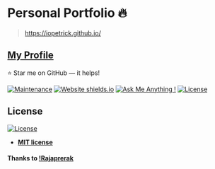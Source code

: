 # Personal Portfolio 🔥
> https://iopetrick.github.io/

## [My Profile](https://github.com/iopetrick)

:star: Star me on GitHub — it helps!

[![Maintenance](https://img.shields.io/badge/maintained-yes-green.svg)](https://github.com/iopetrick/iopetrick.github.io/commits/master)
[![Website shields.io](https://img.shields.io/badge/website-up-yellow)](http://iopetrick.github.io/)
[![Ask Me Anything !](https://img.shields.io/badge/ask%20me-linkedin-1abc9c.svg)](https://www.linkedin.com/in/pratiksprajapati/)
[![License](http://img.shields.io/:license-mit-blue.svg?style=flat-square)](http://badges.mit-license.org)

## License
[![License](http://img.shields.io/:license-mit-blue.svg?style=flat-square)](http://badges.mit-license.org)

- **[MIT license](http://opensource.org/licenses/mit-license.php)**

#### Thanks to [!Rajaprerak](https://github.com/rajaprerak/)
